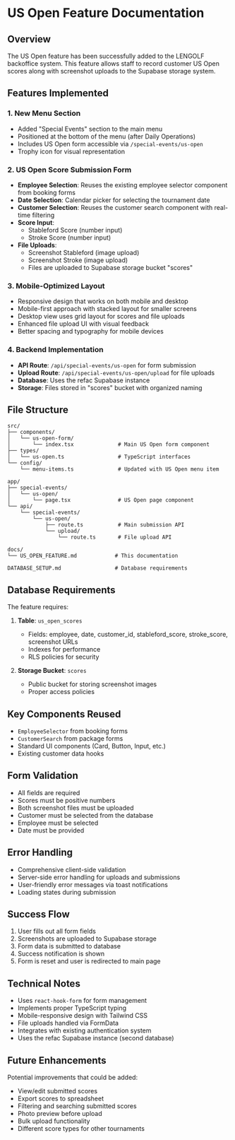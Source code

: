 # US Open Feature Documentation

## Overview

The US Open feature has been successfully added to the LENGOLF backoffice system. This feature allows staff to record customer US Open scores along with screenshot uploads to the Supabase storage system.

## Features Implemented

### 1. New Menu Section
- Added "Special Events" section to the main menu
- Positioned at the bottom of the menu (after Daily Operations)
- Includes US Open form accessible via `/special-events/us-open`
- Trophy icon for visual representation

### 2. US Open Score Submission Form
- **Employee Selection**: Reuses the existing employee selector component from booking forms
- **Date Selection**: Calendar picker for selecting the tournament date
- **Customer Selection**: Reuses the customer search component with real-time filtering
- **Score Input**: 
  - Stableford Score (number input)
  - Stroke Score (number input)
- **File Uploads**: 
  - Screenshot Stableford (image upload)
  - Screenshot Stroke (image upload)
  - Files are uploaded to Supabase storage bucket "scores"

### 3. Mobile-Optimized Layout
- Responsive design that works on both mobile and desktop
- Mobile-first approach with stacked layout for smaller screens
- Desktop view uses grid layout for scores and file uploads
- Enhanced file upload UI with visual feedback
- Better spacing and typography for mobile devices

### 4. Backend Implementation
- **API Route**: `/api/special-events/us-open` for form submission
- **Upload Route**: `/api/special-events/us-open/upload` for file uploads
- **Database**: Uses the refac Supabase instance
- **Storage**: Files stored in "scores" bucket with organized naming

## File Structure

```
src/
├── components/
│   └── us-open-form/
│       └── index.tsx              # Main US Open form component
├── types/
│   └── us-open.ts                 # TypeScript interfaces
└── config/
    └── menu-items.ts              # Updated with US Open menu item

app/
├── special-events/
│   └── us-open/
│       └── page.tsx               # US Open page component
└── api/
    └── special-events/
        └── us-open/
            ├── route.ts           # Main submission API
            └── upload/
                └── route.ts       # File upload API

docs/
└── US_OPEN_FEATURE.md            # This documentation

DATABASE_SETUP.md                 # Database requirements
```

## Database Requirements

The feature requires:

1. **Table**: `us_open_scores` 
   - Fields: employee, date, customer_id, stableford_score, stroke_score, screenshot URLs
   - Indexes for performance
   - RLS policies for security

2. **Storage Bucket**: `scores`
   - Public bucket for storing screenshot images
   - Proper access policies

## Key Components Reused

- `EmployeeSelector` from booking forms
- `CustomerSearch` from package forms
- Standard UI components (Card, Button, Input, etc.)
- Existing customer data hooks

## Form Validation

- All fields are required
- Scores must be positive numbers
- Both screenshot files must be uploaded
- Customer must be selected from the database
- Employee must be selected
- Date must be provided

## Error Handling

- Comprehensive client-side validation
- Server-side error handling for uploads and submissions
- User-friendly error messages via toast notifications
- Loading states during submission

## Success Flow

1. User fills out all form fields
2. Screenshots are uploaded to Supabase storage
3. Form data is submitted to database
4. Success notification is shown
5. Form is reset and user is redirected to main page

## Technical Notes

- Uses `react-hook-form` for form management
- Implements proper TypeScript typing
- Mobile-responsive design with Tailwind CSS
- File uploads handled via FormData
- Integrates with existing authentication system
- Uses the refac Supabase instance (second database)

## Future Enhancements

Potential improvements that could be added:
- View/edit submitted scores
- Export scores to spreadsheet
- Filtering and searching submitted scores
- Photo preview before upload
- Bulk upload functionality
- Different score types for other tournaments 